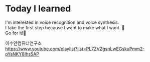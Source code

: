 # Today I learned

I'm interested in voice recognition and voice synthesis. <br>
I take the first step because I want to make what I want. 👟<br>
Go for it!💖<br>


이수안컴퓨터연구소<br>
<https://www.youtube.com/playlist?list=PL7ZVZgsnLwEGskuPmm2-pYsNKY8Ihs5AP>
